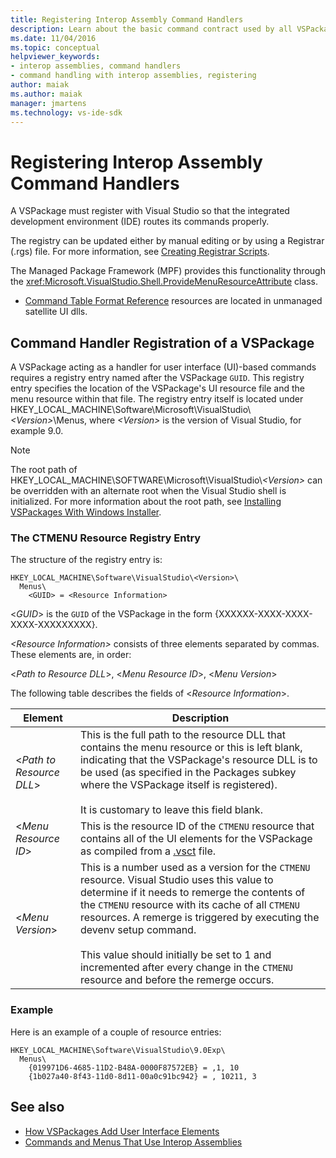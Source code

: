 ```yaml
---
title: Registering Interop Assembly Command Handlers
description: Learn about the basic command contract used by all VSPackages implementing commands using Interop assemblies.
ms.date: 11/04/2016
ms.topic: conceptual
helpviewer_keywords:
- interop assemblies, command handlers
- command handling with interop assemblies, registering
author: maiak
ms.author: maiak
manager: jmartens
ms.technology: vs-ide-sdk
---
```

# Registering Interop Assembly Command Handlers

A VSPackage must register with Visual Studio so that the integrated development environment (IDE) routes its commands properly.

 The registry can be updated either by manual editing or by using a Registrar (.rgs) file. For more information, see [Creating Registrar Scripts](/cpp/atl/creating-registrar-scripts).

 The Managed Package Framework (MPF) provides this functionality through the <xref:Microsoft.VisualStudio.Shell.ProvideMenuResourceAttribute> class.

- [Command Table Format Reference](/previous-versions/bb164647(v=vs.100)) resources are located in unmanaged satellite UI dlls.

## Command Handler Registration of a VSPackage
 A VSPackage acting as a handler for user interface (UI)-based commands requires a registry entry named after the VSPackage `GUID`. This registry entry specifies the location of the VSPackage's UI resource file and the menu resource within that file. The registry entry itself is located under HKEY_LOCAL_MACHINE\Software\Microsoft\VisualStudio\\*\<Version>*\Menus, where *\<Version>* is the version of Visual Studio, for example 9.0.

> [!NOTE]
> The root path of HKEY_LOCAL_MACHINE\SOFTWARE\Microsoft\VisualStudio\\*\<Version>* can be overridden with an alternate root when the Visual Studio shell is initialized. For more information about the root path, see [Installing VSPackages With Windows Installer](../../extensibility/internals/installing-vspackages-with-windows-installer.md).

### The CTMENU Resource Registry Entry
 The structure of the registry entry is:

```
HKEY_LOCAL_MACHINE\Software\VisualStudio\<Version>\
  Menus\
    <GUID> = <Resource Information>
```

 \<*GUID*> is the `GUID` of the VSPackage in the form {XXXXXX-XXXX-XXXX-XXXX-XXXXXXXXX}.

 *\<Resource Information>* consists of three elements separated by commas. These elements are, in order:

 \<*Path to Resource DLL*>, \<*Menu Resource ID*>, \<*Menu Version*>

 The following table describes the fields of \<*Resource Information*>.

| Element | Description |
|---------------------------| - |
| \<*Path to Resource DLL*> | This is the full path to the resource DLL that contains the menu resource or this is left blank, indicating that the VSPackage's resource DLL is to be used (as specified in the Packages subkey where the VSPackage itself is registered).<br /><br /> It is customary to leave this field blank. |
| \<*Menu Resource ID*> | This is the resource ID of the `CTMENU` resource that contains all of the UI elements for the VSPackage as compiled from a [.vsct](../../extensibility/internals/visual-studio-command-table-dot-vsct-files.md) file. |
| \<*Menu Version*> | This is a number used as a version for the `CTMENU` resource. Visual Studio uses this value to determine if it needs to remerge the contents of the `CTMENU` resource with its cache of all `CTMENU` resources. A remerge is triggered by executing the devenv setup command.<br /><br /> This value should initially be set to 1 and incremented after every change in the `CTMENU` resource and before the remerge occurs. |

### Example
 Here is an example of a couple of resource entries:

```
HKEY_LOCAL_MACHINE\Software\VisualStudio\9.0Exp\
  Menus\
    {019971D6-4685-11D2-B48A-0000F87572EB} = ,1, 10
    {1b027a40-8f43-11d0-8d11-00a0c91bc942} = , 10211, 3
```

## See also
- [How VSPackages Add User Interface Elements](../../extensibility/internals/how-vspackages-add-user-interface-elements.md)
- [Commands and Menus That Use Interop Assemblies](../../extensibility/internals/commands-and-menus-that-use-interop-assemblies.md)